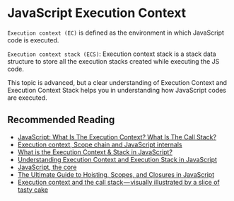# JavaScript Execution Context

`Execution context (EC)` is defined as the environment in which JavaScript code is executed.

`Execution context stack (ECS)`: Execution context stack is a stack data structure to store all the execution stacks created while executing the JS code.

This topic is advanced, but a clear understanding of Execution Context and Execution Context Stack helps you in understanding how JavaScript codes are executed.

## Recommended Reading

- [JavaScript: What Is The Execution Context? What Is The Call Stack?](https://www.valentinog.com/blog/js-execution-context-call-stack/)
- [Execution context, Scope chain and JavaScript internals](https://hackernoon.com/execution-context-in-javascript-319dd72e8e2c)
- [What is the Execution Context & Stack in JavaScript?](http://davidshariff.com/blog/what-is-the-execution-context-in-javascript/)
- [Understanding Execution Context and Execution Stack in JavaScript](https://blog.bitsrc.io/understanding-execution-context-and-execution-stack-in-javascript-1c9ea8642dd0)
- [JavaScript, the core](http://dmitrysoshnikov.com/ecmascript/javascript-the-core-2nd-edition/)
- [The Ultimate Guide to Hoisting, Scopes, and Closures in JavaScript](https://tylermcginnis.com/ultimate-guide-to-execution-contexts-hoisting-scopes-and-closures-in-javascript/)
- [Execution context and the call stack — visually illustrated by a slice of tasty cake](https://medium.freecodecamp.org/execution-context-and-the-call-stack-visually-illustrated-by-a-slice-of-tasty-cake-14f9a64dc460)